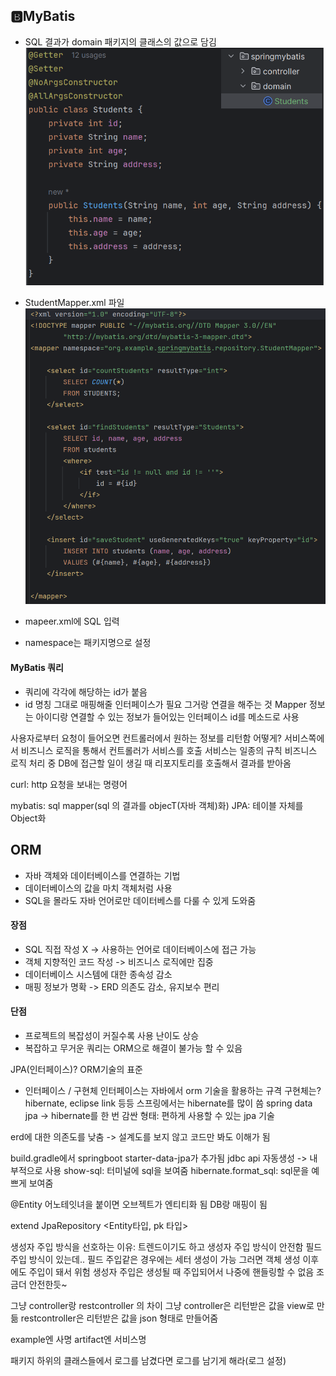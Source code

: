 ## 🅱️MyBatis

- SQL 결과가 domain 패키지의 클래스의 값으로 담김
![batisstudent](img/content/batisstudent.png)  

- StudentMapper.xml 파일
![xml](img/content/xml.png)
- mapeer.xml에 SQL 입력
- namespace는 패키지명으로 설정

#### MyBatis 쿼리
- 쿼리에 각각에 해당하는 id가 붙음
- id 명칭 그대로 매핑해줄 인터페이스가 필요
그거랑 연결을 해주는 것
Mapper 정보는 아이디랑 연결할 수 있는 정보가 들어있는 인터페이스
id를 메소드로 사용

사용자로부터 요청이 들어오면 컨트롤러에서 원하는 정보를 리턴함
어떻게? 서비스쪽에서 비즈니스 로직을 통해서
컨트롤러가 서비스를 호출
서비스는 일종의 규칙
비즈니스 로직 처리 중 DB에 접근할 일이 생길 때 리포지토리를 호출해서 결과를 받아옴

curl: http 요청을 보내는 명령어

mybatis: sql mapper(sql 의 결과를 objecT(자바 객체)화)
JPA: 테이블 자체를 Object화

## ORM
- 자바 객체와 데이터베이스를 연결하는 기법
- 데이터베이스의 값을 마치 객체처럼 사용
- SQL을 몰라도 자바 언어로만 데이터베스를 다룰 수 있게 도와줌

#### 장점
- SQL 직접 작성 X -> 사용하는 언어로 데이터베이스에 접근 가능
- 객체 지향적인 코드 작성 -> 비즈니스 로직에만 집중
- 데이터베이스 시스템에 대한 종속성 감소
- 매핑 정보가 명확 -> ERD 의존도 감소, 유지보수 편리

#### 단점
- 프로젝트의 복잡성이 커질수록 사용 난이도 상승
- 복잡하고 무거운 쿼리는 ORM으로 해결이 불가능 할 수 있음

JPA(인터페이스)? ORM기술의 표준
- 인터페이스 / 구현체
인터페이스는 자바에서 orm 기술을 활용하는 규격
구현체는? hibernate, eclipse link 등등
스프링에서는 hibernate를 많이 씀
spring data jpa -> hibernate를 한 번 감싼 형태: 편하게 사용할 수 있는 jpa 기술

erd에 대한 의존도를 낮춤 -> 설계도를 보지 않고 코드만 봐도 이해가 됨

build.gradle에서 springboot starter-data-jpa가 추가됨
jdbc api 자동생성 -> 내부적으로 사용
show-sql: 터미널에 sql을 보여줌
hibernate.format_sql: sql문을 예쁘게 보여줌

@Entity 어노테잇녀을 붙이면 오브젝트가 엔티티화 됨
DB랑 매핑이 됨

extend JpaRepository <Entity타입, pk 타입> 

생성자 주입 방식을 선호하는 이유: 트렌드이기도 하고
생성자 주입 방식이 안전함
필드 주입 방식이 있는데.. 필드 주입같은 경우에는 세터 생성이 가능
그러면 객체 생성 이후에도 주입이 돼서 위험
생성자 주입은 생성될 때 주입되어서 나중에 핸들링할 수 없음
조금더 안전한듯~

그냥 controller랑 restcontroller 의 차이
그냥 controller은 리턴받은 값을 view로 만듦
restcontroller은 리턴받은 값을 json 형태로 만들어줌


example엔 사명
artifact엔 서비스명

패키지 하위의 클래스들에서 로그를 남겼다면 로그를 남기게 해라(로그 설정)
